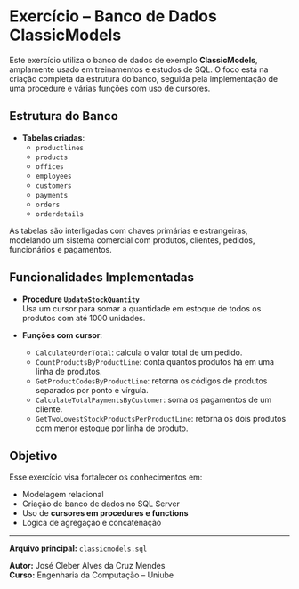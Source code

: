 # Exercício – Banco de Dados ClassicModels

Este exercício utiliza o banco de dados de exemplo **ClassicModels**, amplamente usado em treinamentos e estudos de SQL. O foco está na criação completa da estrutura do banco, seguida pela implementação de uma procedure e várias funções com uso de cursores.

## Estrutura do Banco

- **Tabelas criadas**:
  - `productlines`
  - `products`
  - `offices`
  - `employees`
  - `customers`
  - `payments`
  - `orders`
  - `orderdetails`

As tabelas são interligadas com chaves primárias e estrangeiras, modelando um sistema comercial com produtos, clientes, pedidos, funcionários e pagamentos.

## Funcionalidades Implementadas

- **Procedure `UpdateStockQuantity`**  
  Usa um cursor para somar a quantidade em estoque de todos os produtos com até 1000 unidades.

- **Funções com cursor**:
  - `CalculateOrderTotal`: calcula o valor total de um pedido.
  - `CountProductsByProductLine`: conta quantos produtos há em uma linha de produtos.
  - `GetProductCodesByProductLine`: retorna os códigos de produtos separados por ponto e vírgula.
  - `CalculateTotalPaymentsByCustomer`: soma os pagamentos de um cliente.
  - `GetTwoLowestStockProductsPerProductLine`: retorna os dois produtos com menor estoque por linha de produto.

## Objetivo

Esse exercício visa fortalecer os conhecimentos em:
- Modelagem relacional
- Criação de banco de dados no SQL Server
- Uso de **cursores em procedures e functions**
- Lógica de agregação e concatenação

---

**Arquivo principal:** `classicmodels.sql`  


**Autor:** José Cleber Alves da Cruz Mendes  
**Curso:** Engenharia da Computação – Uniube
